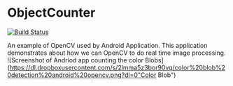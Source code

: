# ObjectCounter 
[![Build Status](https://travis-ci.org/jenasubodh/ObjectCounter.svg?branch=master)](https://travis-ci.org/jenasubodh/ObjectCounter)

An example of OpenCV used by Android Application. This application demonstrates about how we can OpenCV to do real time image processing.
![Screenshot of Andriod app counting the color Blobs](https://dl.dropboxusercontent.com/s/2lmma5z3bor90vq/color%20blob%20detection%20android%20opencv.png?dl=0"Color Blob")
